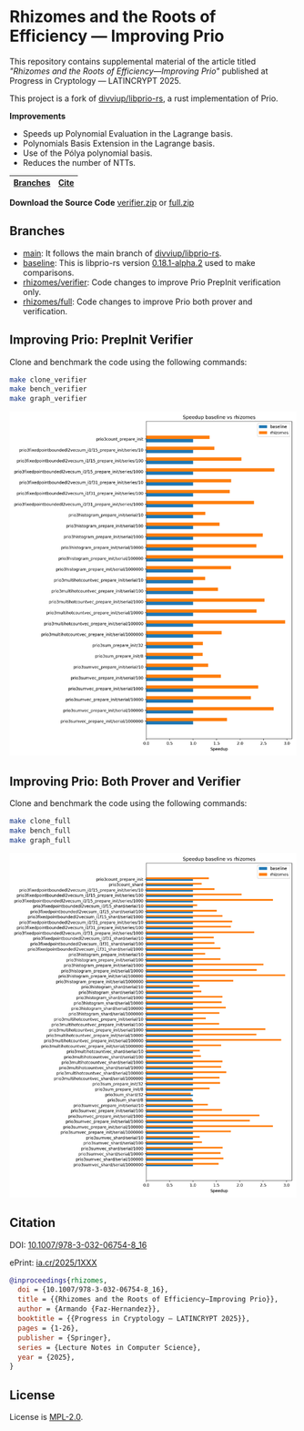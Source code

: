 # Rhizomes and the Roots of Efficiency — Improving Prio

This repository contains supplemental material of the article titled
_"Rhizomes and the Roots of Efficiency—Improving Prio"_
published at Progress in Cryptology — LATINCRYPT 2025.

This project is a fork of [divviup/libprio-rs](https://github.com/divviup/libprio-rs), a rust implementation of Prio.

**Improvements**

- Speeds up Polynomial Evaluation in the Lagrange basis.
- Polynomials Basis Extension in the Lagrange basis.
- Use of the Pólya polynomial basis.
- Reduces the number of NTTs.

|[Branches](#branches)|[Cite](#citation)|
|--|--|

**Download the Source Code**
[verifier.zip](https://github.com/armfazh/rhizomes/archive/refs/heads/rhizomes/verifier.zip) or
[full.zip](https://github.com/armfazh/rhizomes/archive/refs/heads/rhizomes/full.zip)

## Branches

- [main](https://github.com/armfazh/rhizomes/tree/main): It follows the main branch of [divviup/libprio-rs](https://github.com/divviup/libprio-rs).
- [baseline](https://github.com/armfazh/rhizomes/tree/baseline): This is libprio-rs version [0.18.1-alpha.2](https://github.com/divviup/libprio-rs/tree/0.18.1-alpha.2) used to make comparisons.
- [rhizomes/verifier](https://github.com/armfazh/rhizomes/tree/rhizomes/verifier): Code changes to improve Prio PrepInit verification only.
- [rhizomes/full](https://github.com/armfazh/rhizomes/tree/rhizomes/full): Code changes to improve Prio both prover and verification.

## Improving Prio: PrepInit Verifier

Clone and benchmark the code using the following commands:

```sh
make clone_verifier
make bench_verifier
make graph_verifier
```

![comparison](comparison_verifier.png)

## Improving Prio: Both Prover and Verifier

Clone and benchmark the code using the following commands:

```sh
make clone_full
make bench_full
make graph_full
```

![comparison](comparison_full.png)

## Citation

DOI: [10.1007/978-3-032-06754-8_16](https://doi.org/10.1007/978-3-032-06754-8_16)

ePrint: [ia.cr/2025/1XXX](https://ia.cr/2025/1xxx)

```bibtex
@inproceedings{rhizomes,
  doi = {10.1007/978-3-032-06754-8_16},
  title = {{Rhizomes and the Roots of Efficiency—Improving Prio}},
  author = {Armando {Faz-Hernandez}},
  booktitle = {{Progress in Cryptology — LATINCRYPT 2025}},
  pages = {1-26},
  publisher = {Springer},
  series = {Lecture Notes in Computer Science},
  year = {2025},
}
```

## License

License is [MPL-2.0](./LICENSE.txt).
